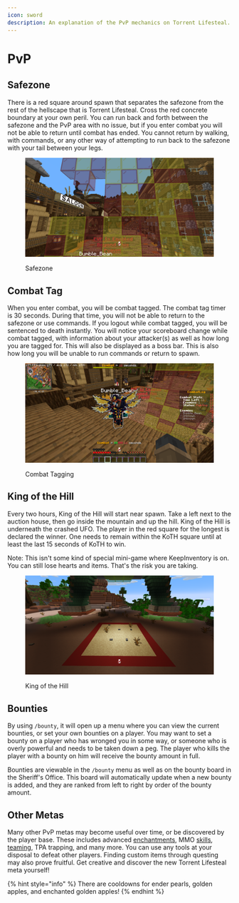 ```yaml
---
icon: sword
description: An explanation of the PvP mechanics on Torrent Lifesteal.
---
```


# PvP

## Safezone

There is a red square around spawn that separates the safezone from the rest of the hellscape that is Torrent Lifesteal. Cross the red concrete boundary at your own peril. You can run back and forth between the safezone and the PvP area with no issue, but if you enter combat you will not be able to return until combat has ended. You cannot return by walking, with commands, or any other way of attempting to run back to the safezone with your tail between your legs.

<figure><img src="../.gitbook/assets/2024-11-01_20.54.42.png" alt=""><figcaption><p>Safezone</p></figcaption></figure>

## Combat Tag

When you enter combat, you will be combat tagged. The combat tag timer is 30 seconds. During that time, you will not be able to return to the safezone or use commands. If you logout while combat tagged, you will be sentenced to death instantly. You will notice your scoreboard change while combat tagged, with information about your attacker(s) as well as how long you are tagged for. This will also be displayed as a boss bar. This is also how long you will be unable to run commands or return to spawn.

<figure><img src="../.gitbook/assets/2024-11-01_21.13.54.png" alt=""><figcaption><p>Combat Tagging</p></figcaption></figure>

## King of the Hill

Every two hours, King of the Hill will start near spawn. Take a left next to the auction house, then go inside the mountain and up the hill. King of the Hill is underneath the crashed UFO. The player in the red square for the longest is declared the winner. One needs to remain within the KoTH square until at least the last 15 seconds of KoTH to win.

Note: This isn't some kind of special mini-game where KeepInventory is on. You can still lose hearts and items. That's the risk you are taking.

<figure><img src="../.gitbook/assets/2024-11-01_20.52.13.png" alt=""><figcaption><p>King of the Hill</p></figcaption></figure>

## Bounties

By using `/bounty`, it will open up a menu where you can view the current bounties, or set your own bounties on a player. You may want to set a bounty on a player who has wronged you in some way, or someone who is overly powerful and needs to be taken down a peg. The player who kills the player with a bounty on him will receive the bounty amount in full.

Bounties are viewable in the `/bounty` menu as well as on the bounty board in the Sheriff's Office. This board will automatically update when a new bounty is added, and they are ranked from left to right by order of the bounty amount.

## Other Metas

Many other PvP metas may become useful over time, or be discovered by the player base. These includes advanced [enchantments](enchanting.md), MMO [skills](../skills/), [teaming](teams.md), TPA trapping, and many more. You can use any tools at your disposal to defeat other players. Finding custom items through questing may also prove fruitful. Get creative and discover the new Torrent Lifesteal meta yourself!

{% hint style="info" %}
There are cooldowns for ender pearls, golden apples, and enchanted golden apples!
{% endhint %}

